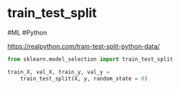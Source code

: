 # train_test_split
#ML #Python 

https://realpython.com/train-test-split-python-data/

```python
from sklearn.model_selection import train_test_split

train_X, val_X, train_y, val_y = 
	train_test_split(X, y, random_state = 0)
```